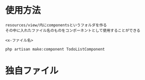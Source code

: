 # 使用方法
    resources/view/内にcomponentsというフォルダを作る
    その中に入れたファイル名のものをコンポーネントとして使用することができる
    
    <x-ファイル名>

    php artisan make:component TodoListComponent


# 独自ファイル
    